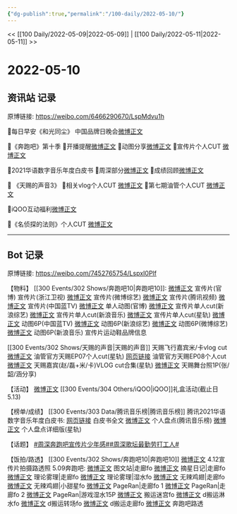 ```yaml
---
{"dg-publish":true,"permalink":"/100-daily/2022-05-10/"}
---
```



<< [[100 Daily/2022-05-09\|2022-05-09]] | [[100 Daily/2022-05-11\|2022-05-11]] >>

# 2022-05-10

## 资讯站 记录

原博链接: https://weibo.com/6466290670/LspMdvu1h

🌟每日早安《和光同尘》
中国品牌日晚会[微博正文](https://m.weibo.cn/6466290670/4767493878450705)

🌟《奔跑吧》第十季
🌻开播提醒[微博正文](https://m.weibo.cn/6466290670/4767569129507135)
🌻动图分享[微博正文](https://m.weibo.cn/6466290670/4767571792628354)
🌻宣传片个人CUT [微博正文](https://m.weibo.cn/6466290670/4767587999417821)

🌟2021华语数字音乐年度白皮书
🌻周深部分[微博正文](https://m.weibo.cn/6466290670/4767594169764626)
🌻成绩回顾[微博正文](https://m.weibo.cn/6466290670/4767587349565861)

🌟 《天赐的声音3》
🌻相关vlog个人CUT [微博正文](https://m.weibo.cn/6466290670/4767702252523678)
🌻第七期油管个人CUT [微博正文](https://m.weibo.cn/6466290670/4767701328725337)

🌟iQOO互动福利[微博正文](https://m.weibo.cn/6466290670/4767564498473319)

🌟《名侦探的法则》个人CUT [微博正文](https://m.weibo.cn/6466290670/4767701731378804)

---
## Bot 记录

原博链接: https://weibo.com/7452765754/LspxI0Plf

【物料】
[[300 Events/302 Shows/奔跑吧10\|奔跑吧10]]:
[微博正文](https://m.weibo.cn/5242381821/4767566055345175) 宣传片(官博)
[](https://m.weibo.cn/1288369910/4767567061451217) 宣传片(浙江卫视)
[微博正文](https://m.weibo.cn/2110705772/4767572589546927) 宣传片(微博综艺)
[微博正文](https://m.weibo.cn/3194118287/4767600436055086) 宣传片(腾讯视频)
[微博正文](https://m.weibo.cn/5594216204/4767587517334995) 宣传片(中国蓝TV)
[微博正文](https://m.weibo.cn/5242381821/4767571481461734) 单人动图(官博)
[微博正文](https://m.weibo.cn/1878335471/4767593070856340) 宣传片单人cut(新浪综艺)
[微博正文](https://m.weibo.cn/1266269835/4767594081681654) 宣传片单人cut(新浪音乐)
[微博正文](https://m.weibo.cn/6466290670/4767587999417821) 宣传片单人cut(星轨)
[微博正文](https://m.weibo.cn/5594216204/4767623558728217) 动图6P(中国蓝TV)
[微博正文](https://m.weibo.cn/1878335471/4767603183324045) 动图6P(新浪综艺)
[微博正文](https://m.weibo.cn/2110705772/4767576733519136) 动图6P(微博综艺)
[微博正文](https://m.weibo.cn/1266269835/4767679938040521) 动图6P(新浪音乐)
[](https://m.weibo.cn/7710473200/4767581909550599) 宣传片运动鞋品牌信息

[[300 Events/302 Shows/天赐的声音\|天赐的声音]]
[](https://m.weibo.cn/5112419313/4767679552423910) 天赐飞行嘉宾米/卡vlog cut
[微博正文](https://m.weibo.cn/6466290670/4767701328725337) 油管官方天赐EP07个人cut(星轨)
[网页链接](https://weibo.cn/sinaurl?u=https%3A%2F%2Fyoutu.be%2F-K6i2qi1zJY) 油管官方天赐EP08个人cut
[微博正文](https://m.weibo.cn/6466290670/4767702252523678) 天赐嘉宾(赵/磊+米/卡)VLOG cut合集(星轨)
[微博正文](https://m.weibo.cn/2130434435/4767275032515102) 天赐舞台照1P(张/韶/涵分享)

【活动】
[微博正文](https://m.weibo.cn/6378846558/4767560676937461) [[300 Events/304 Others/iQOO\|iQOO]]礼盒活动(截止日5.13)

【榜单/成绩】
[[300 Events/303 Data/腾讯音乐榜\|腾讯音乐榜]]
腾讯2021华语数字音乐年度白皮书:
[网页链接](https://weibo.cn/sinaurl?u=http%3A%2F%2Fsl.tencentmusic.com%2FPHPTra) 白皮书全文
[微博正文](https://m.weibo.cn/6573096128/4767571930515321) 个人盘点(腾讯音乐榜)
[微博正文](https://m.weibo.cn/6466290670/4767594169764626) 个人盘点详细版(星轨)

【话题】
[#周深奔跑吧宣传片少年感#](https://s.weibo.com/weibo?q=%23%E5%91%A8%E6%B7%B1%E5%A5%94%E8%B7%91%E5%90%A7%E5%AE%A3%E4%BC%A0%E7%89%87%E5%B0%91%E5%B9%B4%E6%84%9F%23)[#周深歌坛最勤劳打工人#](https://s.weibo.com/weibo?q=%23%E5%91%A8%E6%B7%B1%E6%AD%8C%E5%9D%9B%E6%9C%80%E5%8B%A4%E5%8A%B3%E6%89%93%E5%B7%A5%E4%BA%BA%23)

【饭拍/路透】
[[300 Events/302 Shows/奔跑吧10\|奔跑吧10]]
[微博正文](https://m.weibo.cn/3076839347/4767576146314806) 4.12宣传片拍摄路透照
5.09奔跑吧:
[微博正文](https://m.weibo.cn/6987697229/4767620996531846) 图文站|走廊fo
[微博正文](https://m.weibo.cn/6859101100/4767378767086912) 摘星日记|走廊fo
[微博正文](https://m.weibo.cn/7458115630/4767634288280193) 理论雾理|走廊fo
[微博正文](https://m.weibo.cn/7458115630/4767507049349884) 理论雾理|湿水fo
[微博正文](https://m.weibo.cn/7495641082/4767388447278091) 无辣鸡翅|走廊fo
[微博正文](https://m.weibo.cn/7495641082/4767673814877463) 无辣鸡翅|小甜星fo
[微博正文](https://m.weibo.cn/7633014126/4767514658343945) PageRan|走廊fo 1
[微博正文](https://m.weibo.cn/7633014126/4767562929802382) PageRan|走廊fo 2
[微博正文](https://m.weibo.cn/7633014126/4767663576320884) PageRan|游戏湿水15P
[微博正文](https://m.weibo.cn/7495641082/4767645288892148) 搬运迷宫fo
[微博正文](https://m.weibo.cn/6056974242/4767619847291043) d搬运淋水fo
[微博正文](https://m.weibo.cn/6056974242/4767366117066435) d搬运转场fo
[微博正文](https://m.weibo.cn/6433509682/4767532353585216) d搬运走廊fo
[微博正文](https://m.weibo.cn/5453477559/4767707758856491) 奔跑吧路透
